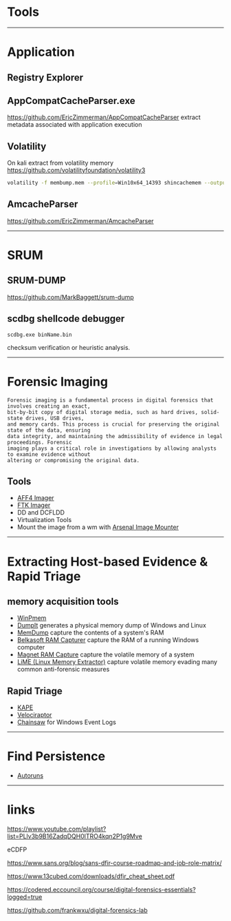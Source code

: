 # Tools

__________________________________________________________________________________
# Application

## Registry Explorer

## AppCompatCacheParser.exe
https://github.com/EricZimmerman/AppCompatCacheParser
extract metadata associated with application execution

## Volatility 
On kali extract from volatility memory 
https://github.com/volatilityfoundation/volatility3
```bash
volatility -f membump.mem --profile=Win10x64_14393 shincachemem --output=csv --output-file=./shimcache.csv
```

## AmcacheParser
https://github.com/EricZimmerman/AmcacheParser

__________________________________________________________________________________
# SRUM
## SRUM-DUMP
https://github.com/MarkBaggett/srum-dump






## scdbg shellcode debugger
```
scdbg.exe binName.bin
```


checksum verification or heuristic analysis.

__________________________________________________________________________________
# Forensic Imaging
```
Forensic imaging is a fundamental process in digital forensics that involves creating an exact,
bit-by-bit copy of digital storage media, such as hard drives, solid-state drives, USB drives,
and memory cards. This process is crucial for preserving the original state of the data, ensuring
data integrity, and maintaining the admissibility of evidence in legal proceedings. Forensic
imaging plays a critical role in investigations by allowing analysts to examine evidence without
altering or compromising the original data.
```
## Tools
- [AFF4 Imager](https://github.com/Velocidex/c-aff4)
- [FTK Imager](https://www.exterro.com/ftk-imager)
- DD and DCFLDD
- Virtualization Tools
- Mount the image from a wm with [Arsenal Image Mounter](https://arsenalrecon.com/downloads)

__________________________________________________________________________________
# Extracting Host-based Evidence & Rapid Triage
## memory acquisition tools
- [WinPmem](https://github.com/Velocidex/WinPmem)
- [DumpIt](https://www.magnetforensics.com/resources/magnet-dumpit-for-windows/) generates a physical memory dump of Windows and Linux
- [MemDump](https://www.nirsoft.net/utils/nircmd.html) capture the contents of a system's RAM
- [Belkasoft RAM Capturer](https://belkasoft.com/ram-capturer) capture the RAM of a running Windows computer
- [Magnet RAM Capture](https://www.magnetforensics.com/resources/magnet-ram-capture/) capture the volatile memory of a system
- [LiME (Linux Memory Extractor)](https://github.com/504ensicsLabs/LiME) capture volatile memory evading many common anti-forensic measures

## Rapid Triage
- [KAPE](https://www.kroll.com/en/services/cyber-risk/incident-response-litigation-support/kroll-artifact-parser-extractor-kape)
- [Velociraptor ](https://github.com/Velocidex/velociraptor)
- [Chainsaw](https://github.com/WithSecureLabs/chainsaw) for Windows Event Logs 

__________________________________________________________________________________
# Find Persistence
- [Autoruns](https://learn.microsoft.com/fr-fr/sysinternals/downloads/autoruns)



__________________________________________________________________________________
# links
https://www.youtube.com/playlist?list=PLlv3b9B16ZadqDQH0lTRO4kqn2P1g9Mve

eCDFP

https://www.sans.org/blog/sans-dfir-course-roadmap-and-job-role-matrix/

https://www.13cubed.com/downloads/dfir_cheat_sheet.pdf

https://codered.eccouncil.org/course/digital-forensics-essentials?logged=true

https://github.com/frankwxu/digital-forensics-lab








